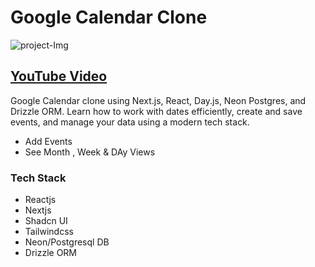 # Google Calendar Clone

 <img src="/gcclone.png" alt="project-Img" />

## <a href="https://www.youtube.com/watch?v=fBJgzK9DV64">YouTube Video</a>

Google Calendar clone using Next.js, React, Day.js, Neon Postgres, and Drizzle ORM. Learn how to work with dates efficiently, create and save events, and manage your data using a modern tech stack.

- Add Events
- See Month , Week & DAy Views

### Tech Stack

- Reactjs
- Nextjs
- Shadcn UI
- Tailwindcss
- Neon/Postgresql DB
- Drizzle ORM
